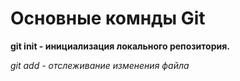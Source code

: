 # Основные комнды Git

**git init - инициализация локального репозитория.**

*git add - отслеживание изменения файла*
